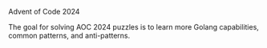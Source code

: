Advent of Code 2024

The goal for solving AOC 2024 puzzles is to learn more Golang capabilities, common patterns, and anti-patterns.
